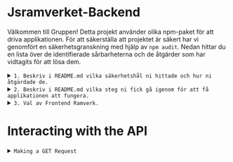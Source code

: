 # Jsramverket-Backend

Välkommen till Gruppen! Detta projekt använder olika npm-paket för att driva applikationen. För att säkerställa att projektet är säkert har vi genomfört en säkerhetsgranskning med hjälp av `npm audit`. Nedan hittar du en lista över de identifierade sårbarheterna och de åtgärder som har vidtagits för att lösa dem.

<details> 
 <summary><code>1. Beskriv i README.md vilka säkerhetshål ni hittade och hur ni åtgärdade de.</code></summary>

## Identifierade sårbarheter

### 1. Debug (Hög allvarlighet)

-   **Sårbarhet:** Ineffektiv komplexitet i reguljära uttryck
-   **Beskrivning:** Debug-paketet lider av en sårbarhet som rör ineffektivitet i reguljära uttryck, vilket kan leda till en form av "Regular Expression Denial of Service".
-   **Åtgärd:** Debug har uppgraderats till en säker version.

### 2. Fresh (Hög allvarlighet)

-   **Sårbarhet:** Regular Expression Denial of Service i Fresh
-   **Beskrivning:** Fresh-paketet lider av en sårbarhet kopplad till reguljära uttryck, som potentiellt kan utnyttjas för en "Regular Expression Denial of Service" attack.
-   **Åtgärd:** Uppdatering till en säker version via `npm audit fix`.

### 3. Mime (Måttlig allvarlighet)

-   **Sårbarhet:** Regular Expression Denial of Service i Mime
-   **Beskrivning:** Mime-paketet lider av en sårbarhet relaterad till reguljära uttryck, vilket kan resultera i en "Regular Expression Denial of Service" vid hantering av osäkert användarinmat.
-   **Åtgärd:** Åtgärdat genom att uppgradera till en säker version.

### 4. MS (Måttlig allvarlighet)

-   **Sårbarhet:** Ineffektiv komplexitet i reguljära uttryck i MS-paketet
-   **Beskrivning:** MS-paketet lider av en sårbarhet relaterad till ineffektiv komplexitet i reguljära uttryck, vilket kan utnyttjas för en form av attack.
-   **Åtgärd:** Åtgärdat genom att uppgradera till en säker version.

### 5. Node-fetch (Hög allvarlighet)

-   **Sårbarhet:** Exponering av känslig information till obehörig aktör i node-fetch
-   **Beskrivning:** Node-fetch-paketet lider av en sårbarhet som kan resultera i exponering av känslig information till en obehörig aktör.
-   **Åtgärd:** Åtgärdat genom att uppgradera till en säker version.

### 6. QS (Hög allvarlighet)

-   **Sårbarhet:** Prototypföroreningsskyddsbrott i QS
-   **Beskrivning:** QS-paketet lider av en sårbarhet relaterad till prototypförorening, som kan möjliggöra en attack.
-   **Åtgärd:** Åtgärdat genom att köra `npm audit fix`.

### 7. Semver (Måttlig allvarlighet)

-   **Sårbarhet:** Regular Expression Denial of Service i Semver
-   **Beskrivning:** Semver-paketet lider av en sårbarhet kopplad till reguljära uttryck, som kan potentiellt utnyttjas för en attack.
-   **Åtgärd:** Åtgärdat genom att uppgradera till en säker version.

## Åtgärdsåtgärder

För att lösa dessa sårbarheter har vi vidtagit följande åtgärder:

-   Uppgraderat sårbara paket till säkra versioner.
-   Använt `npm audit fix` för att automatiskt uppdatera vissa beroenden.
-   Utfört manuell kodändring för att undvika sårbarheter i vissa fall.

## Instruktioner för användare och utvecklare

1. Kör `npm audit fix` för att automatiskt åtgärda sårbarheter.
 </details>

<details> 
 <summary><code>2. Beskriv i README.md vilka steg ni fick gå igenom för att få applikationen att fungera.</code></summary>

## Trafikverkets API nyckel

För att starta applikationen behövde vi fixa en egen API nyckel från Trafikverket. Vi lade den i en .env fil och exkluderade den från GitHub eftersom den typen av information anses vara känslig.

## Databas

Dessutom behövde vi köra en migration för att skapa tabellen "trains" i databasen.

## Favicon

Vi var också tvungna att lägga till en favicon bild så att frontend delen av applikationen skulle fungera utan några fel.

 </details>

<details> 
 <summary><code>3. Val av Frontend Ramverk.</code></summary>
 - React

 </details>


# Interacting with the API

 <details>
 <summary><code>Making a GET Request</code></summary>
To retrieve ticket information, follow these steps:

**Request Method:** Use the GET method.

**Endpoint:** Send the GET request to `http://localhost:1337/tickets`.

**Response:** You will receive a JSON response containing a list of ticket data. Each ticket object includes fields such as `id`, `code`, `trainnumber`, and `traindate`. Here's an example response:

```json
[
	{
		"id": "11239vjasd0912",
		"code": "ABC123",
		"trainnumber": "12345",
		"traindate": "2023-09-10"
	},
	{
		"id": "2asdajsdj21212",
		"code": "XYZ456",
		"trainnumber": "67890",
		"traindate": "2023-09-11"
	}
]
```

 </details>
